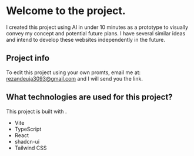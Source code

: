 # Welcome to the project.

I created this project using AI in under 10 minutes as a prototype to visually convey my concept and potential future plans.
I have several similar ideas and intend to develop these websites independently in the future.

## Project info

To edit this project using your own promts,
email me at: rezandeuja3093@gmail.com
and I will send you the link.

## What technologies are used for this project?

This project is built with .

- Vite
- TypeScript
- React
- shadcn-ui
- Tailwind CSS
